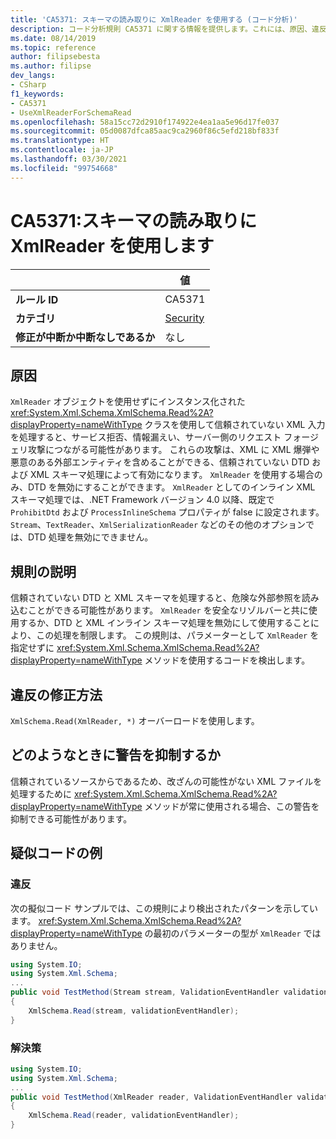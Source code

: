 ```yaml
---
title: 'CA5371: スキーマの読み取りに XmlReader を使用する (コード分析)'
description: コード分析規則 CA5371 に関する情報を提供します。これには、原因、違反の修正方法、およびそれを抑制するタイミングなどが含まれます。
ms.date: 08/14/2019
ms.topic: reference
author: filipsebesta
ms.author: filipse
dev_langs:
- CSharp
f1_keywords:
- CA5371
- UseXmlReaderForSchemaRead
ms.openlocfilehash: 58a15cc72d2910f174922e4ea1aa5e96d17fe037
ms.sourcegitcommit: 05d0087dfca85aac9ca2960f86c5efd218bf833f
ms.translationtype: HT
ms.contentlocale: ja-JP
ms.lasthandoff: 03/30/2021
ms.locfileid: "99754668"
---
```

# <a name="ca5371-use-xmlreader-for-schema-read"></a>CA5371:スキーマの読み取りに XmlReader を使用します

| | 値 |
|-|-|
| **ルール ID** |CA5371|
| **カテゴリ** |[Security](security-warnings.md)|
| **修正が中断か中断なしであるか** |なし|

## <a name="cause"></a>原因

`XmlReader` オブジェクトを使用せずにインスタンス化された <xref:System.Xml.Schema.XmlSchema.Read%2A?displayProperty=nameWithType> クラスを使用して信頼されていない XML 入力を処理すると、サービス拒否、情報漏えい、サーバー側のリクエスト フォージェリ攻撃につながる可能性があります。 これらの攻撃は、XML に XML 爆弾や悪意のある外部エンティティを含めることができる、信頼されていない DTD および XML スキーマ処理によって有効になります。 `XmlReader` を使用する場合のみ、DTD を無効にすることができます。 `XmlReader` としてのインライン XML スキーマ処理では、.NET Framework バージョン 4.0 以降、既定で `ProhibitDtd` および `ProcessInlineSchema` プロパティが false に設定されます。 `Stream`、`TextReader`、`XmlSerializationReader` などのその他のオプションでは、DTD 処理を無効にできません。

## <a name="rule-description"></a>規則の説明

信頼されていない DTD と XML スキーマを処理すると、危険な外部参照を読み込むことができる可能性があります。 `XmlReader` を安全なリゾルバーと共に使用するか、DTD と XML インライン スキーマ処理を無効にして使用することにより、この処理を制限します。 この規則は、パラメーターとして `XmlReader` を指定せずに <xref:System.Xml.Schema.XmlSchema.Read%2A?displayProperty=nameWithType> メソッドを使用するコードを検出します。

## <a name="how-to-fix-violations"></a>違反の修正方法

`XmlSchema.Read(XmlReader, *)` オーバーロードを使用します。

## <a name="when-to-suppress-warnings"></a>どのようなときに警告を抑制するか

信頼されているソースからであるため、改ざんの可能性がない XML ファイルを処理するために <xref:System.Xml.Schema.XmlSchema.Read%2A?displayProperty=nameWithType> メソッドが常に使用される場合、この警告を抑制できる可能性があります。

## <a name="pseudo-code-examples"></a>疑似コードの例

### <a name="violation"></a>違反

次の擬似コード サンプルでは、この規則により検出されたパターンを示しています。
<xref:System.Xml.Schema.XmlSchema.Read%2A?displayProperty=nameWithType> の最初のパラメーターの型が `XmlReader` ではありません。

```csharp
using System.IO;
using System.Xml.Schema;
...
public void TestMethod(Stream stream, ValidationEventHandler validationEventHandler)
{
    XmlSchema.Read(stream, validationEventHandler);
}
```

### <a name="solution"></a>解決策

```csharp
using System.IO;
using System.Xml.Schema;
...
public void TestMethod(XmlReader reader, ValidationEventHandler validationEventHandler)
{
    XmlSchema.Read(reader, validationEventHandler);
}
```
